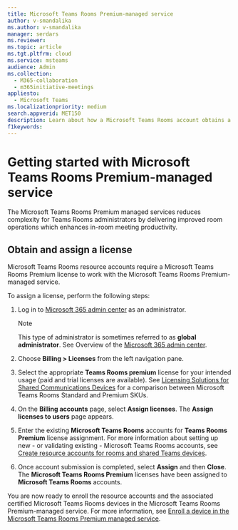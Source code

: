 ```yaml
---
title: Microsoft Teams Rooms Premium-managed service
author: v-smandalika
ms.author: v-smandalika
manager: serdars
ms.reviewer:  
ms.topic: article
ms.tgt.pltfrm: cloud
ms.service: msteams
audience: Admin
ms.collection: 
  - M365-collaboration
  - m365initiative-meetings
appliesto: 
  - Microsoft Teams
ms.localizationpriority: medium
search.appverid: MET150
description: Learn about how a Microsoft Teams Rooms account obtains a license to access the Microsoft Teams Rooms premium-managed service.
f1keywords: 
---
```


# Getting started with Microsoft Teams Rooms Premium-managed service

The Microsoft Teams Rooms Premium managed services reduces complexity for Teams Rooms administrators by delivering improved room operations which enhances in-room meeting productivity.

## Obtain and assign a license

Microsoft Teams Rooms resource accounts require a Microsoft Teams Rooms Premium license to work with the Microsoft Teams Rooms Premium-managed service.

To assign a license, perform the following steps:

1. Log in to [Microsoft 365 admin center](https://admin.microsoft.com) as an administrator.

    > [!NOTE]
    > This type of administrator is sometimes referred to as **global administrator**. See Overview of the [Microsoft 365 admin center](/microsoft-365/business-video/admin-center-overview).

2. Choose **Billing > Licenses** from the left navigation pane.
3. Select the appropriate **Teams Rooms premium** license for your intended usage (paid and trial licenses are available). See [Licensing Solutions for Shared Communications Devices](rooms-licensing.md) for a comparison between Microsoft Teams Rooms Standard and Premium SKUs.
4. On the **Billing accounts** page, select **Assign licenses**. The **Assign licenses to users** page appears.
5. Enter the existing **Microsoft Teams Rooms** accounts for **Teams Rooms Premium** license assignment. For more information about setting up new - or validating existing - Microsoft Teams Rooms accounts, see [Create resource accounts for rooms and shared Teams devices](with-office-365.md).
6. Once account submission is completed, select **Assign** and then **Close**. The **Microsoft Teams Rooms Premium** licenses have been assigned to **Microsoft Teams Rooms** accounts.

You are now ready to enroll the resource accounts and the associated certified Microsoft Teams Rooms devices in the Microsoft Teams Rooms Premium-managed service. For more information, see [Enroll a device in the Microsoft Teams Rooms Premium managed service](enrolling-mtrp-managed-service.md).
